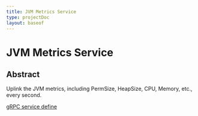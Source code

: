 ```yaml
---
title: JVM Metrics Service
type: projectDoc
layout: baseof
---
```

# JVM Metrics Service
## Abstract
Uplink the JVM metrics, including PermSize, HeapSize, CPU, Memory, etc., every second.

[gRPC service define](https://github.com/apache/skywalking-data-collect-protocol/blob/v2.0/JVMMetricsService.proto)